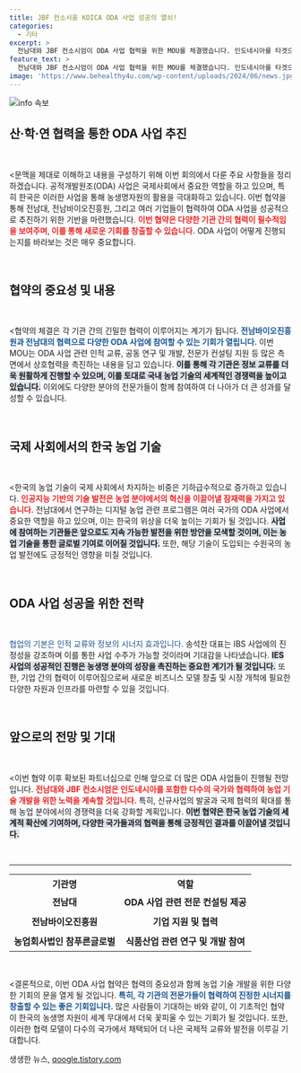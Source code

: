```yaml
---
title: JBF 컨소시움 KOICA ODA 사업 성공의 열쇠!
categories:
  - 기타
excerpt: >
  전남대와 JBF 컨소시엄이 ODA 사업 협력을 위한 MOU를 체결했습니다. 인도네시아를 타겟으로 한 코리안 피그 파밍 추진으로 농생명 분야에서의 혁신과 한국의 위상 강화가 기대됩니다.
feature_text: >
  전남대와 JBF 컨소시엄이 ODA 사업 협력을 위한 MOU를 체결했습니다. 인도네시아를 타겟으로 한 코리안 피그 파밍 추진으로 농생명 분야에서의 혁신과 한국의 위상 강화가 기대됩니다.
image: 'https://www.behealthy4u.com/wp-content/uploads/2024/06/news.jpg'
---
```


<p><img src="https://www.behealthy4u.com/wp-content/uploads/2024/06/news.jpg" alt="info 속보" /></p>

<h2 data-ke-size="size26">산·학·연 협력을 통한 ODA 사업 추진</h2>

<p data-ke-size="size16">&nbsp;</p>

<p>&lt;문맥을 제대로 이해하고 내용을 구성하기 위해 이번 회의에서 다룬 주요 사항들을 정리하겠습니다. 공적개발원조(ODA) 사업은 국제사회에서 중요한 역할을 하고 있으며, 특히 한국은 이러한 사업을 통해 농생명자원의 활용을 극대화하고 있습니다. 이번 협약을 통해 전남대, 전남바이오진흥원, 그리고 여러 기업들이 협력하여 ODA 사업을 성공적으로 추진하기 위한 기반을 마련했습니다. <b><span style="color: #ee2323;">이번 협약은 다양한 기관 간의 협력이 필수적임을 보여주며, 이를 통해 새로운 기회를 창출할 수 있습니다.</span></b> ODA 사업이 어떻게 진행되는지를 바라보는 것은 매우 중요합니다.</p></p>

<p data-ke-size="size16">&nbsp;</p>

<h2 data-ke-size="size26">협약의 중요성 및 내용</h2>

<p data-ke-size="size16">&nbsp;</p>

<p>&lt;협약의 체결은 각 기관 간의 긴밀한 협력이 이루어지는 계기가 됩니다. <b><span style="color: #1a5490;">전남바이오진흥원과 전남대의 협력으로 다양한 ODA 사업에 참여할 수 있는 기회가 열립니다.</span></b> 이번 MOU는 ODA 사업 관련 인적 교류, 공동 연구 및 개발, 전문가 컨설팅 지원 등 많은 측면에서 상호협력을 촉진하는 내용을 담고 있습니다. <b><span style="background-color: #21538527;">이를 통해 각 기관은 정보 교류를 더욱 원활하게 진행할 수 있으며, 이를 토대로 국내 농업 기술의 세계적인 경쟁력을 높이고 있습니다.</span></b> 이외에도 다양한 분야의 전문가들이 함께 참여하여 더 나아가 더 큰 성과를 달성할 수 있습니다.</p></p>

<p data-ke-size="size16">&nbsp;</p>

<h2 data-ke-size="size26">국제 사회에서의 한국 농업 기술</h2>

<p data-ke-size="size16">&nbsp;</p>

<p>&lt;한국의 농업 기술이 국제 사회에서 차지하는 비중은 기하급수적으로 증가하고 있습니다. <b><span style="color: #ee2323;">인공지능 기반의 기술 발전은 농업 분야에서의 혁신을 이끌어낼 잠재력을 가지고 있습니다.</span></b> 전남대에서 연구하는 디지털 농업 관련 프로그램은 여러 국가의 ODA 사업에서 중요한 역할을 하고 있으며, 이는 한국의 위상을 더욱 높이는 기회가 될 것입니다. <b><span style="background-color: #21538527;">사업에 참여하는 기관들은 앞으로도 지속 가능한 발전을 위한 방안을 모색할 것이며, 이는 농업 기술을 통한 글로벌 기여로 이어질 것입니다.</span></b> 또한, 해당 기술이 도입되는 수원국의 농업 발전에도 긍정적인 영향을 미칠 것입니다.</p></p>

<p data-ke-size="size16">&nbsp;</p>

<h2 data-ke-size="size26">ODA 사업 성공을 위한 전략</h2>

<p data-ke-size="size16">&nbsp;</p>

<p><ODA 사업의 성공적인 추진을 위해서는 효과적인 전략이 필요합니다. <b><span style="color: #1a5490;">협업의 기본은 인적 교류와 정보의 시너지 효과입니다.</span></b> 송석찬 대표는 IBS 사업에의 진정성을 강조하며 이를 통한 사업 수주가 가능할 것이라며 기대감을 나타냈습니다. <b><span style="background-color: #21538527;">IES 사업의 성공적인 진행은 농생명 분야의 성장을 촉진하는 중요한 계기가 될 것입니다.</span></b> 또한, 기업 간의 협력이 이루어짐으로써 새로운 비즈니스 모델 창출 및 시장 개척에 필요한 다양한 자원과 인프라를 마련할 수 있을 것입니다.</p></p>

<p data-ke-size="size16">&nbsp;</p>

<h2 data-ke-size="size26">앞으로의 전망 및 기대</h2>

<p data-ke-size="size16">&nbsp;</p>

<p>&lt;이번 협약 이후 확보된 파트너십으로 인해 앞으로 더 많은 ODA 사업들이 진행될 전망입니다. <b><span style="color: #ee2323;">전남대와 JBF 컨소시엄은 인도네시아를 포함한 다수의 국가와 협력하여 농업 기술 개발을 위한 노력을 계속할 것입니다.</span></b> 특히, 신규사업의 발굴과 국제 협력의 확대를 통해 농업 분야에서의 경쟁력을 더욱 강화할 계획입니다. <b><span style="background-color: #21538527;">이번 협약은 한국 농업 기술의 세계적 확산에 기여하며, 다양한 국가들과의 협력을 통해 긍정적인 결과를 이끌어낼 것입니다.</span></b></p></p>

<p data-ke-size="size16">&nbsp;</p>

<hr>

<table style="width:100%">
  <tr>
    <th style="text-align: center;">기관명</th>
    <th style="text-align: center;">역할</th>
  </tr>
  <tr>
    <td style="text-align: center; height: 35px;"><b>전남대</b></td>
    <td style="text-align: center; height: 35px;"><b>ODA 사업 관련 전문 컨설팅 제공</b></td>
  </tr>
  <tr>
    <td style="text-align: center; height: 35px;"><b>전남바이오진흥원</b></td>
    <td style="text-align: center; height: 35px;"><b>기업 지원 및 협력</b></td>
  </tr>
  <tr>
    <td style="text-align: center; height: 35px;"><b>농업회사법인 참푸른글로벌</b></td>
    <td style="text-align: center; height: 35px;"><b>식품산업 관련 연구 및 개발 참여</b></td>
  </tr>
</table>

<p data-ke-size="size16">&nbsp;</p>

<p>&lt;결론적으로, 이번 ODA 사업 협약은 협력의 중요성과 함께 농업 기술 개발을 위한 다양한 기회의 문을 열게 될 것입니다. <b><span style="color: #1a5490;">특히, 각 기관의 전문가들이 협력하여 진정한 시너지를 창출할 수 있는 좋은 기회입니다.</span></b> 많은 사람들이 기대하는 바와 같이, 이 기초적인 협약이 한국의 농생명 자원이 세계 무대에서 더욱 꽃피울 수 있는 기회가 될 것입니다. 또한, 이러한 협력 모델이 다수의 국가에서 채택되어 더 나은 국제적 교류와 발전을 이루길 기대합니다.</p></p>
생생한 뉴스, <a href="https://qoogle.tistory.com" rel="dofollow">qoogle.tistory.com</a>


